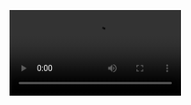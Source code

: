 ![Video](https://firebasestorage.googleapis.com/v0/b/githubcontent.appspot.com/o/WeatherAppDemo.mp4?alt=media&token=57f82126-164f-432d-b42e-ed2b4bec3ab6)
